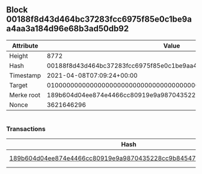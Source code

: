 ## Block 00188f8d43d464bc37283fcc6975f85e0c1be9aa4aa3a184d96e68b3ad50db92

Attribute | Value
--- | ---
Height | 8772
Hash | 00188f8d43d464bc37283fcc6975f85e0c1be9aa4aa3a184d96e68b3ad50db92
Timestamp | 2021-04-08T07:09:24+00:00
Target | 0100000000000000000000000000000000000000000000000000000000000000
Merke root | 189b604d04ee874e4466cc80919e9a9870435228cc9b84547b2fb6fe1002834f
Nonce | 3621646296

```

```

### Transactions

Hash | Amount
--- | ---
[189b604d04ee874e4466cc80919e9a9870435228cc9b84547b2fb6fe1002834f](189b604d04ee874e4466cc80919e9a9870435228cc9b84547b2fb6fe1002834f.md) | 10.00000000 SKEPTI 
